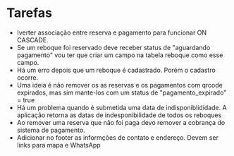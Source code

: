 # Tarefas

* Iverter associação entre reserva e pagamento para funcionar ON CASCADE.
* Se um reboque foi reservado deve receber status de "aguardando pagamento" vou ter que criar 
um campo na tabela reboque como esse campo.
* Há um erro depois que um reboque é cadastrado. Porém o cadastro ocorre.
* Uma ideia é não remover os as reservas e os pagamentos com qrcode expirados, mas sim mante-los
com um status de "pagamento_expirado" = true
* Há um problema quando é submetida uma data de indisponiblididade. A aplicação retorna as datas
de indesponibilidade de todos os reboques
* Ao remover uma reserva que não foi paga devo remover a cobrança do sistema de pagamento.
* Adicionar no footer as informções de contato e endereço. Devem ser links para mapa e WhatsApp